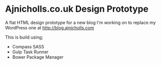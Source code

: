 # Ajnicholls.co.uk Design Prototype

A flat HTML design prototype for a new blog I'm working on to replace my WordPress one at http://blog.ajnicholls.com

This is build using;

* Compass SASS
* Gulp Task Runner
* Bower Package Manager

